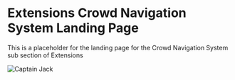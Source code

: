 # Extensions Crowd Navigation System Landing Page
This is a placeholder for the landing page for the Crowd Navigation System sub section of Extensions

![Captain Jack](https://media1.giphy.com/media/dH4eBrNQXB8S4/giphy.gif)